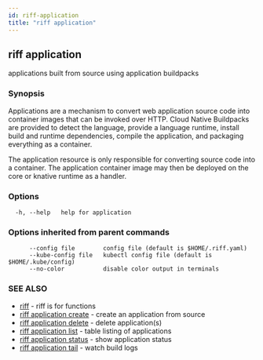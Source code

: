 ```yaml
---
id: riff-application
title: "riff application"
---
```

## riff application

applications built from source using application buildpacks

### Synopsis

Applications are a mechanism to convert web application source code into
container images that can be invoked over HTTP. Cloud Native Buildpacks are
provided to detect the language, provide a language runtime, install build and
runtime dependencies, compile the application, and packaging everything as a
container.

The application resource is only responsible for converting source code into a
container. The application container image may then be deployed on the core or
knative runtime as a handler.

### Options

```
  -h, --help   help for application
```

### Options inherited from parent commands

```
      --config file        config file (default is $HOME/.riff.yaml)
      --kube-config file   kubectl config file (default is $HOME/.kube/config)
      --no-color           disable color output in terminals
```

### SEE ALSO

* [riff](riff.md)	 - riff is for functions
* [riff application create](riff_application_create.md)	 - create an application from source
* [riff application delete](riff_application_delete.md)	 - delete application(s)
* [riff application list](riff_application_list.md)	 - table listing of applications
* [riff application status](riff_application_status.md)	 - show application status
* [riff application tail](riff_application_tail.md)	 - watch build logs

